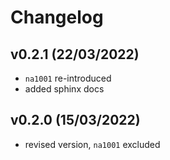 # Changelog

## v0.2.1 (22/03/2022)

- `na1001` re-introduced
- added sphinx docs


## v0.2.0 (15/03/2022)

- revised version, `na1001` excluded